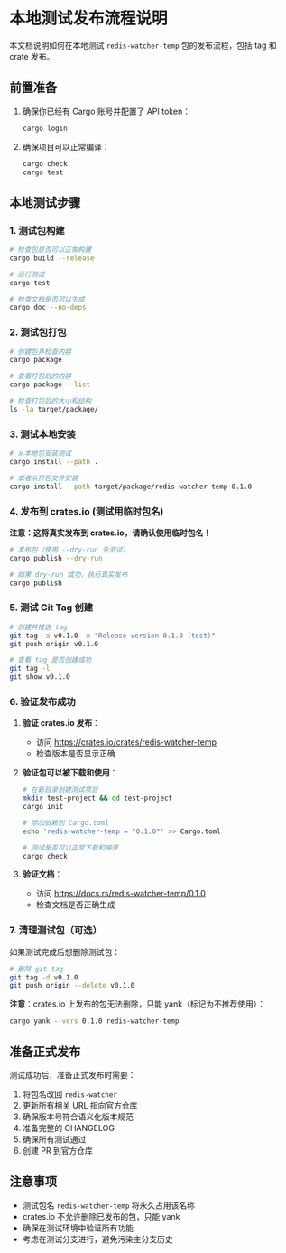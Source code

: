 # 本地测试发布流程说明

本文档说明如何在本地测试 `redis-watcher-temp` 包的发布流程，包括 tag 和 crate 发布。

## 前置准备

1. 确保你已经有 Cargo 账号并配置了 API token：
   ```bash
   cargo login
   ```

2. 确保项目可以正常编译：
   ```bash
   cargo check
   cargo test
   ```

## 本地测试步骤

### 1. 测试包构建

```bash
# 检查包是否可以正常构建
cargo build --release

# 运行测试
cargo test

# 检查文档是否可以生成
cargo doc --no-deps
```

### 2. 测试包打包

```bash
# 创建包并检查内容
cargo package

# 查看打包后的内容
cargo package --list

# 检查打包后的大小和结构
ls -la target/package/
```

### 3. 测试本地安装

```bash
# 从本地包安装测试
cargo install --path .

# 或者从打包文件安装
cargo install --path target/package/redis-watcher-temp-0.1.0
```

### 4. 发布到 crates.io (测试用临时包名)

**注意：这将真实发布到 crates.io，请确认使用临时包名！**

```bash
# 发布包（使用 --dry-run 先测试）
cargo publish --dry-run

# 如果 dry-run 成功，执行真实发布
cargo publish
```

### 5. 测试 Git Tag 创建

```bash
# 创建并推送 tag
git tag -a v0.1.0 -m "Release version 0.1.0 (test)"
git push origin v0.1.0

# 查看 tag 是否创建成功
git tag -l
git show v0.1.0
```

### 6. 验证发布成功

1. **验证 crates.io 发布**：
   - 访问 https://crates.io/crates/redis-watcher-temp
   - 检查版本是否显示正确

2. **验证包可以被下载和使用**：
   ```bash
   # 在新目录创建测试项目
   mkdir test-project && cd test-project
   cargo init
   
   # 添加依赖到 Cargo.toml
   echo 'redis-watcher-temp = "0.1.0"' >> Cargo.toml
   
   # 测试是否可以正常下载和编译
   cargo check
   ```

3. **验证文档**：
   - 访问 https://docs.rs/redis-watcher-temp/0.1.0
   - 检查文档是否正确生成

### 7. 清理测试包（可选）

如果测试完成后想删除测试包：

```bash
# 删除 git tag
git tag -d v0.1.0
git push origin --delete v0.1.0
```

**注意**：crates.io 上发布的包无法删除，只能 yank（标记为不推荐使用）：
```bash
cargo yank --vers 0.1.0 redis-watcher-temp
```

## 准备正式发布

测试成功后，准备正式发布时需要：

1. 将包名改回 `redis-watcher`
2. 更新所有相关 URL 指向官方仓库
3. 确保版本号符合语义化版本规范
4. 准备完整的 CHANGELOG
5. 确保所有测试通过
6. 创建 PR 到官方仓库

## 注意事项

- 测试包名 `redis-watcher-temp` 将永久占用该名称
- crates.io 不允许删除已发布的包，只能 yank
- 确保在测试环境中验证所有功能
- 考虑在测试分支进行，避免污染主分支历史